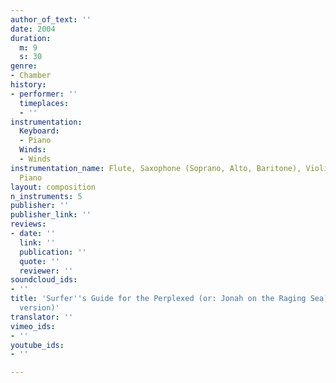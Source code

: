 ```yaml
---
author_of_text: ''
date: 2004
duration:
  m: 9
  s: 30
genre:
- Chamber
history:
- performer: ''
  timeplaces:
  - ''
instrumentation:
  Keyboard:
  - Piano
  Winds:
  - Winds
instrumentation_name: Flute, Saxophone (Soprano, Alto, Baritone), Violin, Violoncello,
  Piano
layout: composition
n_instruments: 5
publisher: ''
publisher_link: ''
reviews:
- date: ''
  link: ''
  publication: ''
  quote: ''
  reviewer: ''
soundcloud_ids:
- ''
title: 'Surfer''s Guide for the Perplexed (or: Jonah on the Raging Sea) (Flute/Saxophone
  version)'
translator: ''
vimeo_ids:
- ''
youtube_ids:
- ''

---
```

